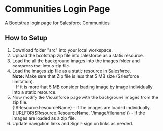 # Communities Login Page
A Bootstrap login page for Salesforce Communities<br/>
## How to Setup
1. Download folder "src" into your local workspace.
1. Upload the bootstrap zip file into salesforce as a static resource.
1. Load the all the background images into the images folder and compress that into a zip file.
1. Load the images zip file as a static resource in Salesforce.<br/>
<b>Note:</b> Make sure that Zip file is less that 5 MB size (Salesforce limitation). <br/>
&nbsp;&nbsp;&nbsp;If it is more that 5 MB consider loading image by image individually into a static resource.
1. Now modify the Visualforce page with the background images from the zip file. <br/>
{!$Resource.ResourceName} - if the images are loaded individually.<br/>
{!URLFOR($Resource.ResourceName, '/image/filename')} - If the images are loaded as a zip file.
1. Update navigation links and Signle sign on links as needed.

